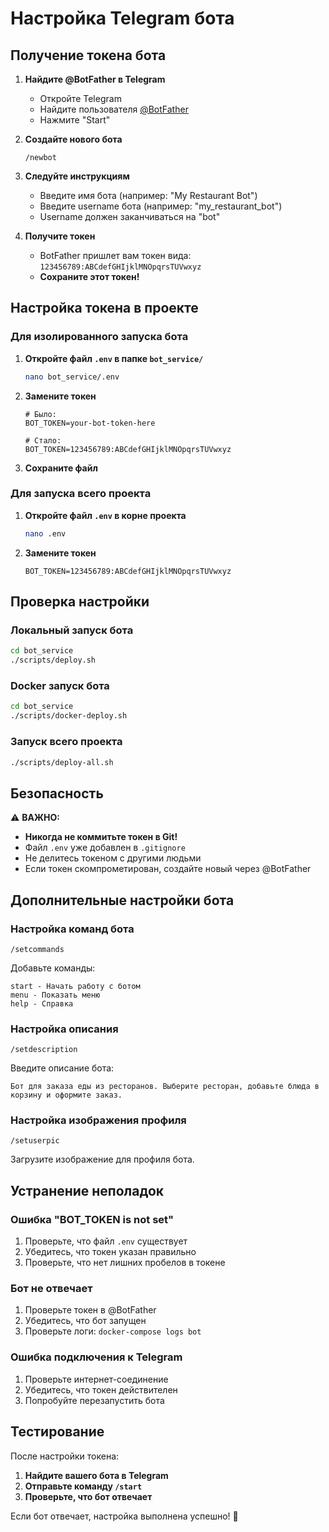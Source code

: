 # Настройка Telegram бота

## Получение токена бота

1. **Найдите @BotFather в Telegram**
   - Откройте Telegram
   - Найдите пользователя [@BotFather](https://t.me/BotFather)
   - Нажмите "Start"

2. **Создайте нового бота**
   ```
   /newbot
   ```

3. **Следуйте инструкциям**
   - Введите имя бота (например: "My Restaurant Bot")
   - Введите username бота (например: "my_restaurant_bot")
   - Username должен заканчиваться на "bot"

4. **Получите токен**
   - BotFather пришлет вам токен вида: `123456789:ABCdefGHIjklMNOpqrsTUVwxyz`
   - **Сохраните этот токен!**

## Настройка токена в проекте

### Для изолированного запуска бота

1. **Откройте файл `.env` в папке `bot_service/`**
   ```bash
   nano bot_service/.env
   ```

2. **Замените токен**
   ```env
   # Было:
   BOT_TOKEN=your-bot-token-here
   
   # Стало:
   BOT_TOKEN=123456789:ABCdefGHIjklMNOpqrsTUVwxyz
   ```

3. **Сохраните файл**

### Для запуска всего проекта

1. **Откройте файл `.env` в корне проекта**
   ```bash
   nano .env
   ```

2. **Замените токен**
   ```env
   BOT_TOKEN=123456789:ABCdefGHIjklMNOpqrsTUVwxyz
   ```

## Проверка настройки

### Локальный запуск бота
```bash
cd bot_service
./scripts/deploy.sh
```

### Docker запуск бота
```bash
cd bot_service
./scripts/docker-deploy.sh
```

### Запуск всего проекта
```bash
./scripts/deploy-all.sh
```

## Безопасность

⚠️ **ВАЖНО:**
- **Никогда не коммитьте токен в Git!**
- Файл `.env` уже добавлен в `.gitignore`
- Не делитесь токеном с другими людьми
- Если токен скомпрометирован, создайте новый через @BotFather

## Дополнительные настройки бота

### Настройка команд бота
```
/setcommands
```

Добавьте команды:
```
start - Начать работу с ботом
menu - Показать меню
help - Справка
```

### Настройка описания
```
/setdescription
```

Введите описание бота:
```
Бот для заказа еды из ресторанов. Выберите ресторан, добавьте блюда в корзину и оформите заказ.
```

### Настройка изображения профиля
```
/setuserpic
```

Загрузите изображение для профиля бота.

## Устранение неполадок

### Ошибка "BOT_TOKEN is not set"
1. Проверьте, что файл `.env` существует
2. Убедитесь, что токен указан правильно
3. Проверьте, что нет лишних пробелов в токене

### Бот не отвечает
1. Проверьте токен в @BotFather
2. Убедитесь, что бот запущен
3. Проверьте логи: `docker-compose logs bot`

### Ошибка подключения к Telegram
1. Проверьте интернет-соединение
2. Убедитесь, что токен действителен
3. Попробуйте перезапустить бота

## Тестирование

После настройки токена:

1. **Найдите вашего бота в Telegram**
2. **Отправьте команду `/start`**
3. **Проверьте, что бот отвечает**

Если бот отвечает, настройка выполнена успешно! 🎉
